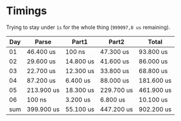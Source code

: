 # Timings

Trying to stay under `1s` for the whole thing (`999097,8 us` remaining).

| Day |      Parse |      Part1 |      Part2 |      Total |
| --- | ---------- | ---------- | ---------- | ---------- |
| 01  |  46.400 us |     100 ns |  47.300 us |  93.800 us |
| 02  |  29.600 us |  14.800 us |  41.600 us |  86.000 us |
| 03  |  22.700 us |  12.300 us |  33.800 us |  68.800 us |
| 04  |  87.200 us |   6.400 us |  88.000 us | 181.600 us |
| 05  | 213.900 us |  18.300 us | 229.700 us | 461.900 us |
| 06  |     100 ns |   3.200 us |   6.800 us |  10.100 us |
| sum | 399.900 us |  55.100 us | 447.200 us | 902.200 us |


